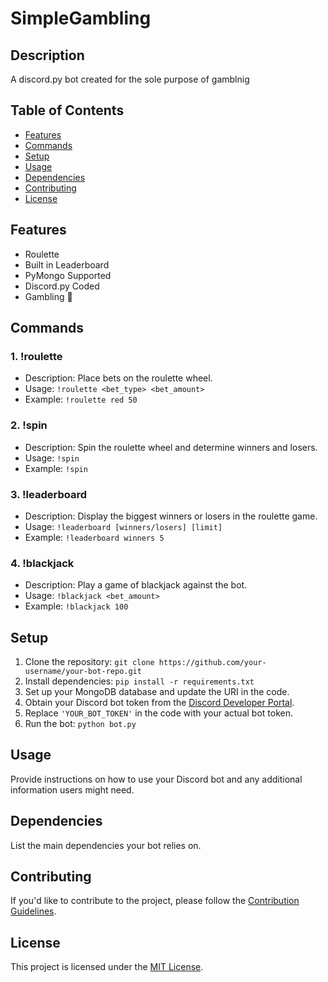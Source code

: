 # SimpleGambling

## Description
A discord.py bot created for the sole purpose of gamblnig

## Table of Contents
- [Features](#features)
- [Commands](#commands)
- [Setup](#setup)
- [Usage](#usage)
- [Dependencies](#dependencies)
- [Contributing](#contributing)
- [License](#license)

## Features
- Roulette
- Built in Leaderboard
- PyMongo Supported
- Discord.py Coded
- Gambling 🤑

## Commands
### 1. !roulette
   - Description: Place bets on the roulette wheel.
   - Usage: `!roulette <bet_type> <bet_amount>`
   - Example: `!roulette red 50`

### 2. !spin
   - Description: Spin the roulette wheel and determine winners and losers.
   - Usage: `!spin`
   - Example: `!spin`

### 3. !leaderboard
   - Description: Display the biggest winners or losers in the roulette game.
   - Usage: `!leaderboard [winners/losers] [limit]`
   - Example: `!leaderboard winners 5`

### 4. !blackjack
   - Description: Play a game of blackjack against the bot.
   - Usage: `!blackjack <bet_amount>`
   - Example: `!blackjack 100`

## Setup
1. Clone the repository: `git clone https://github.com/your-username/your-bot-repo.git`
2. Install dependencies: `pip install -r requirements.txt`
3. Set up your MongoDB database and update the URI in the code.
4. Obtain your Discord bot token from the [Discord Developer Portal](https://discord.com/developers/applications).
5. Replace `'YOUR_BOT_TOKEN'` in the code with your actual bot token.
6. Run the bot: `python bot.py`

## Usage
Provide instructions on how to use your Discord bot and any additional information users might need.

## Dependencies
List the main dependencies your bot relies on.

## Contributing
If you'd like to contribute to the project, please follow the [Contribution Guidelines](contributing.md).

## License
This project is licensed under the [MIT License](LICENSE).
